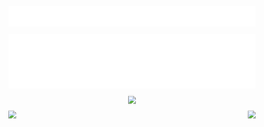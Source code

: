 <p style="text-align: center">
<img align="center" src="https://github.com/DoubleBobCat/DoubleBobCat/blob/main/src/img/my_saying.svg"/>
</p>

<p style="text-align: center">
<img align="center" src="https://github.com/DoubleBobCat/DoubleBobCat/blob/main/src/img/description.svg"/>
</p>

<p style="text-align: center">
<img align="center" src="https://github-readme-activity-graph.vercel.app/graph?username=DoubleBobCat&theme=github-compact&bg_color=242930"/>
</p>

<p style="text-align: center">
<img align="left" src="https://github-readme-stats.vercel.app/api?username=DoubleBobCat&show_icons=true&icon_color=57cc8a&text_color=e6edf3&bg_color=242930&hide_title=true&border_color=0000&count_private=true&show=reviews,prs_merged_percentage"/>
<img align="right" src="https://github-readme-stats.vercel.app/api/top-langs/?username=DoubleBobCat&layout=compact&border_color=0000&text_color=e6edf3&bg_color=242930&langs_count=9"/>
</p>
